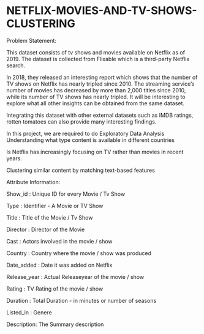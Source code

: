# NETFLIX-MOVIES-AND-TV-SHOWS-CLUSTERING





Problem Statement:




This dataset consists of tv shows and movies available on Netflix as of 2019. The dataset is collected from Flixable which is a third-party Netflix search.

In 2018, they released an interesting report which shows that the number of TV shows on Netflix has nearly tripled since 2010. The streaming service’s number of movies has decreased by more than 2,000 titles since 2010, while its number of TV shows has nearly tripled. It will be interesting to explore what all other insights can be obtained from the same dataset.

Integrating this dataset with other external datasets such as IMDB ratings, rotten tomatoes can also provide many interesting findings.

In this project, we are required to do
Exploratory Data Analysis
Understanding what type content is available in different countries

Is Netflix has increasingly focusing on TV rather than movies in recent years.

Clustering similar content by matching text-based features


Attribute Information:



Show_id : Unique ID for every Movie / Tv Show

Type : Identifier - A Movie or TV Show

Title : Title of the Movie / Tv Show

Director : Director of the Movie

Cast : Actors involved in the movie / show

Country : Country where the movie / show was produced

Date_added : Date it was added on Netflix

Release_year : Actual Releaseyear of the movie / show

Rating : TV Rating of the movie / show

Duration : Total Duration - in minutes or number of seasons

Listed_in : Genere

Description: The Summary description
